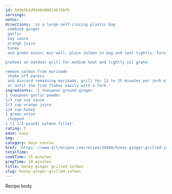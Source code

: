 ```yaml
---
id: 5e8e5b1d94d6a90014b74bf6
servings:
notes:
directions: 'in a large self-closing plastic bag
 combine ginger
 garlic
 soy sauce
 orange juice
 honey
 and green onion; mix well. place salmon in bag and seal tightly. turn bag gently to distribute marinade. refrigerate for 15 to 30 minutes.

preheat an outdoor grill for medium heat and lightly oil grate.

remove salmon from marinade
 shake off excess
 and discard remaining marinade. grill for 12 to 15 minutes per inch of thickness
 or until the fish flakes easily with a fork.'
ingredients: '1 teaspoon ground ginger
1 teaspoon garlic powder
1/3 cup soy sauce
1/3 cup orange juice
1/4 cup honey
1 green onion
 chopped
1 (1 1/2-pound) salmon fillet'
rating: 5
ease: easy
img:
category: main course
href: 'https: //www.allrecipes.com/recipe/29460/honey-ginger-grilled-salmon/'
totalTime:
cookTime: 15 minutes
prepTime: 10 minutes
title: honey ginger grilled salmon
slug: honey-ginger-grilled-salmon
---
```

Recipe body